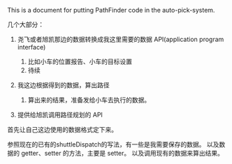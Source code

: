 This is a document for putting PathFinder code in the auto-pick-system.



几个大部分：

1. 尧飞或者旭凯那边的数据转换成我这里需要的数据 API(application program interface)
    1. 比如小车的位置报告、小车的目标设置
    2. 待续
    
    
2. 我这边根据得到的数据，算出路径
    1. 算出来的结果，准备发给小车去执行的数据。
    
    
3. 提供给旭凯调用路径规划的 API


首先让自己这边使用的数据格式定下来。

参照现在的已有的shuttleDispatch的写法，有一些是我需要保存的数据。
以及数据的 getter、setter 的方法，主要是 setter。
以及调用现有的数据来算出结果。




